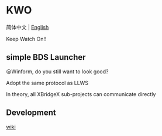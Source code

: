 # KWO

简体中文 | [English](https://github.com/XBridgeX/KWO/master/README.md)

Keep Watch On!!

## simple BDS Launcher

😒Winform, do you still want to look good? 

Adopt the same protocol as LLWS

In theory, all XBridgeX sub-projects can communicate directly 

## Development

[wiki](https://github.com/XBridgeX/KWO/wiki)



